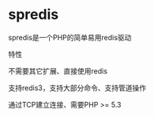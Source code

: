 # spredis
spredis是一个PHP的简单易用redis驱动


特性

不需要其它扩展、直接使用redis

支持redis3，支持大部分命令、支持管道操作

通过TCP建立连接、需要PHP >= 5.3
